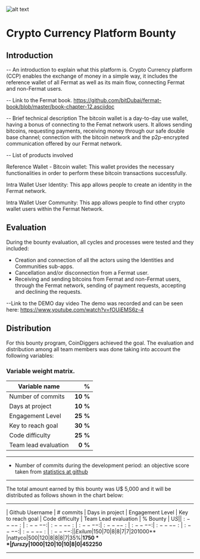 ![alt text](https://github.com/bitDubai/media-kit/blob/master/MediaKit/Fermat%20Branding/Fermat%20Logotype/Fermat_Logo_3D.png "Fermat Logo")

# Crypto Currency Platform Bounty

## Introduction

-- An introduction to explain what this platform is.
Crypto Currency platform (CCP) enables the exchange of money in a simple way, it includes the reference wallet of all Fermat as well as its main flow, connecting Fermat and non-Fermat users.

-- Link to the Fermat book.
https://github.com/bitDubai/fermat-book/blob/master/book-chapter-12.asciidoc

-- Brief technical description
The bitcoin wallet is a day-to-day use wallet, having a bonus of connecting to the Femat network users. It allows sending bitcoins, requesting payments, receiving money through our safe double base channel; connection with the bitcoin network and the p2p-encrypted communication offered by our Fermat network. 

-- List of products involved

Reference Wallet - Bitcoin wallet: This wallet provides the necessary functionalities in order to perform these bitcoin transactions successfully.

Intra Wallet User Identity: This app allows people to create an identity in the Fermat network. 

Intra Wallet User Community: This app allows people to find other crypto wallet users within the Fermat Network. 

## Evaluation

During the bounty evaluation, all cycles and processes were tested and they included:

- Creation and connection of all the actors using the Identities and Communities sub-apps.
- Cancellation and/or disconnection from a Fermat user.
- Receiving and sending bitcoins from Fermat and non-Fermat users, through the Fermat network, sending of payment requests, accepting and declining the requests.

--Link to the DEMO day video
The demo was recorded and can be seen here: https://www.youtube.com/watch?v=fOUiEMS6z-4

## Distribution

For this bounty program, CoinDiggers achieved the goal. The evaluation and distribution among all team members was done taking into account the following variables:

### Variable weight matrix.

| Variable name  | % |  
|----|----:|
|Number of commits      |**10 %**|
|Days at project        |**10 %**|
|Engagement Level       |**25 %**|
|Key to reach goal      |**30 %**|
|Code difficulty        |**25 %**|
|Team lead evaluation   |**0 %**|

---

- Number of commits during the development period: an objective score taken from [statistics at github](https://github.com/bitDubai/fermat/graphs/contributors)
---

The total amount earned by this bounty was U$ 5,000 and it will be distributed as follows shown in the chart below:


---

| Github Username | # commits | Days in project | Engagement Level | Key to reach goal | Code difficulty | Team Lead evaluation | % Bounty | U$S |
|:----:|:----:|:----:|:----:|:----:|:----:|:----:|:----:|:----:|:----:|
|Exilum|150|70|8|8|7|7|20%|**$1000**
|nattyco|500|120|8|8|8|7|35%|**$1750**
|furszy|1000|120|10|10|8|0|45%|**$2250**


---

